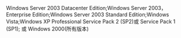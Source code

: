 Windows Server 2003 Datacenter Edition;Windows Server 2003，Enterprise Edition;Windows Server 2003 Standard Edition;Windows Vista;Windows XP Professional Service Pack 2 \(SP2\)或 Service Pack 1 \(SP1\); 或 Windows 2000\(所有版本\)